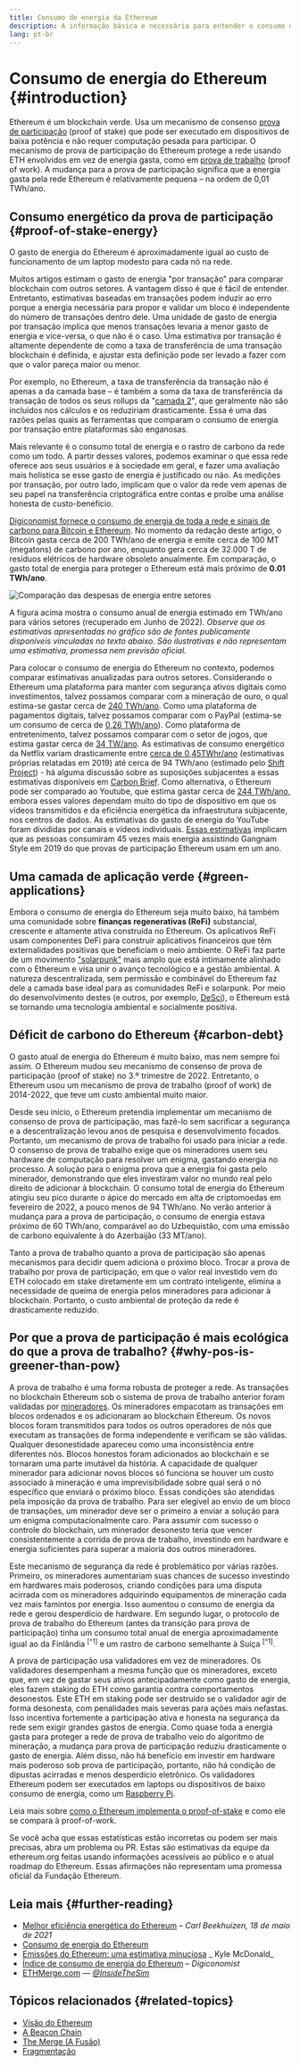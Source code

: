 ```yaml
---
title: Consumo de energia da Ethereum
description: A informação básica e necessária para entender o consumo de energia da Ethereum.
lang: pt-br
---
```


# Consumo de energia do Ethereum {#introduction}

Ethereum é um blockchain verde. Usa um mecanismo de consenso [prova de participação](/developers/docs/consensus-mechanisms/pos) (proof of stake) que pode ser executado em dispositivos de baixa potência e não requer computação pesada para participar. O mecanismo de prova de participação do Ethereum protege a rede usando ETH envolvidos em vez de energia gasta, como em [prova de trabalho](/developers/docs/consensus-mechanisms/pos) (proof of work). A mudança para a prova de participação significa que a energia gasta pela rede Ethereum é relativamente pequena – na ordem de 0,01 TWh/ano.

## Consumo energético da prova de participação {#proof-of-stake-energy}

O gasto de energia do Ethereum é aproximadamente igual ao custo de funcionamento de um laptop modesto para cada nó na rede.

Muitos artigos estimam o gasto de energia "por transação" para comparar blockchain com outros setores. A vantagem disso é que é fácil de entender. Entretanto, estimativas baseadas em transações podem induzir ao erro porque a energia necessária para propor e validar um bloco é independente do número de transações dentro dele. Uma unidade de gasto de energia por transação implica que menos transações levaria a menor gasto de energia e vice-versa, o que não é o caso. Uma estimativa por transação é altamente dependente de como a taxa de transferência de uma transação blockchain é definida, e ajustar esta definição pode ser levado a fazer com que o valor pareça maior ou menor.

Por exemplo, no Ethereum, a taxa de transferência da transação não é apenas a da camada base – é também a soma da taxa de transferência da transação de todos os seus rollups da "[camada 2](/layer-2/)", que geralmente não são incluídos nos cálculos e os reduziriam drasticamente. Essa é uma das razões pelas quais as ferramentas que comparam o consumo de energia por transação entre plataformas são enganosas.

Mais relevante é o consumo total de energia e o rastro de carbono da rede como um todo. A partir desses valores, podemos examinar o que essa rede oferece aos seus usuários e à sociedade em geral, e fazer uma avaliação mais holística se esse gasto de energia é justificado ou não. As medições por transação, por outro lado, implicam que o valor da rede vem apenas de seu papel na transferência criptográfica entre contas e proíbe uma análise honesta de custo-benefício.

[Digiconomist fornece o consumo de energia de toda a rede e sinais de carbono para Bitcoin e Ethereum](https://digiconomist.net/ethereum-energy-consumption). No momento da redação deste artigo, o Bitcoin gasta cerca de 200 TWh/ano de energia e emite cerca de 100 MT (megatons) de carbono por ano, enquanto gera cerca de 32.000 T de resíduos elétricos de hardware obsoleto anualmente. Em comparação, o gasto total de energia para proteger o Ethereum está mais próximo de **0.01 TWh/ano**.

![Comparação das despesas de energia entre setores](./energy.png)

A figura acima mostra o consumo anual de energia estimado em TWh/ano para vários setores (recuperado em Junho de 2022). _Observe que as estimativas apresentadas no gráfico são de fontes publicamente disponíveis vinculadas no texto abaixo. São ilustrativas e não representam uma estimativa, promessa nem previsão oficial._

Para colocar o consumo de energia do Ethereum no contexto, podemos comparar estimativas anualizadas para outros setores. Considerando o Ethereum uma plataforma para manter com segurança ativos digitais como investimentos, talvez possamos comparar com a mineração de ouro, o qual estima-se gastar cerca de [240 TWh/ano](https://www.kitco.com/news/2021-05-17/Gold-s-energy-consumption-doubles-that-of-bitcoin-Galaxy-Digital.html). Como uma plataforma de pagamentos digitais, talvez possamos comparar com o PayPal (estima-se um consumo de cerca de [0,26 TWh/ano](https://app.impaakt.com/analyses/paypal-consumed-264100-mwh-of-energy-in-2020-24-from-non-renewable-sources-27261)). Como plataforma de entretenimento, talvez possamos comparar com o setor de jogos, que estima gastar cerca de [34 TW/ano](https://www.researchgate.net/publication/336909520_Toward_Greener_Gaming_Estimating_National_Energy_Use_and_Energy_Efficiency_Potential). As estimativas de consumo energético da Netflix variam drasticamente entre [cerca de 0,45TWhr/ano](https://s22.q4cdn.com/959853165/files/doc_downloads/2020/02/0220_Netflix_EnvironmentalSocialGovernanceReport_FINAL.pdf) (estimativas próprias relatadas em 2019) até cerca de 94 TWh/ano (estimado pelo [Shift Project](https://theshiftproject.org/en/article/unsustainable-use-online-video/)) - há alguma discussão sobre as suposições subjacentes a essas estimativas disponíveis em [Carbon Brief](https://www.carbonbrief.org/factcheck-what-is-the-carbon-footprint-of-streaming-video-on-netflix). Como alternativa, o Ethereum pode ser comparado ao Youtube, que estima gastar cerca de [244 TWh/ano](https://thefactsource.com/how-much-electricity-does-youtube-use/), embora esses valores dependam muito do tipo de dispositivo em que os vídeos transmitidos e da eficiência energética da infraestrutura subjacente, nos centros de dados. As estimativas do gasto de energia do YouTube foram divididas por canais e vídeos individuais. [Essas estimativas](https://thefactsource.com/how-much-electricity-does-youtube-use/) implicam que as pessoas consumiram 45 vezes mais energia assistindo Gangnam Style em 2019 do que provas de participação Ethereum usam em um ano.

## Uma camada de aplicação verde {#green-applications}

Embora o consumo de energia do Ethereum seja muito baixo, há também uma comunidade sobre **finanças regenerativas (ReFi)** substancial, crescente e altamente ativa construída no Ethereum. Os aplicativos ReFi usam componentes DeFi para construir aplicativos financeiros que têm externalidades positivas que beneficiam o meio ambiente. O ReFi faz parte de um movimento ["solarpunk"](https://en.wikipedia.org/wiki/Solarpunk) mais amplo que está intimamente alinhado com o Ethereum e visa unir o avanço tecnológico e a gestão ambiental. A natureza descentralizada, sem permissão e combinável do Ethereum faz dele a camada base ideal para as comunidades ReFi e solarpunk. Por meio do desenvolvimento destes (e outros, por exemplo, [DeSci](/desci/)), o Ethereum está se tornando uma tecnologia ambiental e socialmente positiva.

## Déficit de carbono do Ethereum {#carbon-debt}

O gasto atual de energia do Ethereum é muito baixo, mas nem sempre foi assim. O Ethereum mudou seu mecanismo de consenso de prova de participação (proof of stake) no 3.º trimestre de 2022. Entretanto, o Ethereum usou um mecanismo de prova de trabalho (proof of work) de 2014-2022, que teve um custo ambiental muito maior.

Desde seu início, o Ethereum pretendia implementar um mecanismo de consenso de prova de participação, mas fazê-lo sem sacrificar a segurança e a descentralização levou anos de pesquisa e desenvolvimento focados. Portanto, um mecanismo de prova de trabalho foi usado para iniciar a rede. O consenso de prova de trabalho exige que os mineradores usem seu hardware de computação para resolver um enigma, gastando energia no processo. A solução para o enigma prova que a energia foi gasta pelo minerador, demonstrando que eles investiram valor no mundo real pelo direito de adicionar à blockchain. O consumo total de energia do Ethereum atingiu seu pico durante o ápice do mercado em alta de criptomoedas em fevereiro de 2022, a pouco menos de 94 TWh/ano. No verão anterior à mudança para a prova de participação, o consumo de energia estava próximo de 60 TWh/ano, comparável ao do Uzbequistão, com uma emissão de carbono equivalente à do Azerbaijão (33 MT/ano).

Tanto a prova de trabalho quanto a prova de participação são apenas mecanismos para decidir quem adiciona o próximo bloco. Trocar a prova de trabalho por prova de participação, em que o valor real investido vem do ETH colocado em stake diretamente em um contrato inteligente, elimina a necessidade de queima de energia pelos mineradores para adicionar à blockchain. Portanto, o custo ambiental de proteção da rede é drasticamente reduzido.

## Por que a prova de participação é mais ecológica do que a prova de trabalho? {#why-pos-is-greener-than-pow}

A prova de trabalho é uma forma robusta de proteger a rede. As transações no blockchain Ethereum sob o sistema de prova de trabalho anterior foram validadas por [mineradores](/developers/docs/consensus-mechanisms/pow/mining). Os mineradores empacotam as transações em blocos ordenados e os adicionaram ao blockchain Ethereum. Os novos blocos foram transmitidos para todos os outros operadores de nós que executam as transações de forma independente e verificam se são válidas. Qualquer desonestidade apareceu como uma inconsistência entre diferentes nós. Blocos honestos foram adicionados ao blockchain e se tornaram uma parte imutável da história. A capacidade de qualquer minerador para adicionar novos blocos só funciona se houver um custo associado à mineração e uma imprevisibilidade sobre qual será o nó específico que enviará o próximo bloco. Essas condições são atendidas pela imposição da prova de trabalho. Para ser elegível ao envio de um bloco de transações, um minerador deve ser o primeiro a enviar a solução para um enigma computacionalmente caro. Para assumir com sucesso o controle do blockchain, um minerador desonesto teria que vencer consistentemente a corrida de prova de trabalho, investindo em hardware e energia suficientes para superar a maioria dos outros mineradores.

Este mecanismo de segurança da rede é problemático por várias razões. Primeiro, os mineradores aumentariam suas chances de sucesso investindo em hardwares mais poderosos, criando condições para uma disputa acirrada com os mineradores adquirindo equipamentos de mineração cada vez mais famintos por energia. Isso aumentou o consumo de energia da rede e gerou desperdício de hardware. Em segundo lugar, o protocolo de prova de trabalho do Ethereum (antes da transição para prova de participação) tinha um consumo total anual de energia aproximadamente igual ao da Finlândia <sup>[^1]</sup> e um rastro de carbono semelhante à Suíça <sup>[^1]</sup>.

A prova de participação usa validadores em vez de mineradores. Os validadores desempenham a mesma função que os mineradores, exceto que, em vez de gastar seus ativos antecipadamente como gasto de energia, eles fazem staking do ETH como garantia contra comportamentos desonestos. Este ETH em staking pode ser destruído se o validador agir de forma desonesta, com penalidades mais severas para ações mais nefastas. Isso incentiva fortemente a participação ativa e honesta na segurança da rede sem exigir grandes gastos de energia. Como quase toda a energia gasta para proteger a rede de prova de trabalho veio do algoritmo de mineração, a mudança para prova de participação reduziu drasticamente o gasto de energia. Além disso, não há benefício em investir em hardware mais poderoso sob prova de participação, portanto, não há condição de dipustas acirradas e menos desperdício eletrônico. Os validadores Ethereum podem ser executados em laptops ou dispositivos de baixo consumo de energia, como um [Raspberry Pi](https://ethereum-on-arm-documentation.readthedocs.io/en/latest/user-guide/ethereum2.0.html).

Leia mais sobre [como o Ethereum implementa o proof-of-stake](/developers/docs/consensus-mechanisms/pos) e como ele se compara à proof-of-work.

<InfoBanner emoji=":evergreen_tree:">
  Se você acha que essas estatísticas estão incorretas ou podem ser mais precisas, abra um problema ou PR. Estas são estimativas da equipe da ethereum.org feitas usando informações acessíveis ao público e o atual roadmap do Ethereum. Essas afirmações não representam uma promessa oficial da Fundação Ethereum. 
</InfoBanner>

## Leia mais {#further-reading}

- [Melhor eficiência energética do Ethereum](https://blog.ethereum.org/2021/05/18/country-power-no-more/) – _Carl Beekhuizen, 18 de maio de 2021_
- [Consumo de energia do Ethereum](https://mirror.xyz/jmcook.eth/ODpCLtO4Kq7SCVFbU4He8o8kXs418ZZDTj0lpYlZkR8)
- [Emissões do Ethereum: uma estimativa minuciosa](https://kylemcdonald.github.io/ethereum-emissions/) _ Kyle McDonald_
- [Índice de consumo de energia do Ethereum](https://digiconomist.net/ethereum-energy-consumption/) – _Digiconomist_
- [ETHMerge.com](https://ethmerge.com/) — _[@InsideTheSim](https://twitter.com/InsideTheSim)_

## Tópicos relacionados {#related-topics}

- [Visão do Ethereum](/upgrades/vision/)
- [A Beacon Chain](/upgrades/beacon-chain)
- [The Merge (A Fusão)](/upgrades/merge/)
- [Fragmentação](/upgrades/beacon-chain/)
